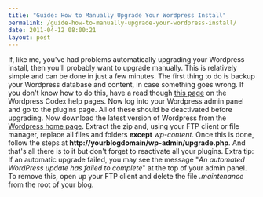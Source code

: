 ```yaml
---
title: "Guide: How to Manually Upgrade Your Wordpress Install"
permalink: /guide-how-to-manually-upgrade-your-wordpress-install/
date: 2011-04-12 08:00:21
layout: post
---
```


If, like me, you've had problems automatically upgrading your Wordpress install, then you'll probably want to upgrade manually. This is relatively simple and can be done in just a few minutes.  The first thing to do is backup your Wordpress database and content, in case something goes wrong. If you don't know how to do this, have a read though [this page](http://codex.wordpress.org/WordPress_Backups) on the Wordpress Codex help pages. Now log into your Wordpress admin panel and go to the plugins page. All of these should be deactivated before upgrading. Now download the latest version of Wordpress from the [Wordpress home page](http://wordpress.org/). Extract the zip and, using your FTP client or file manager, replace all files and folders **except** _wp-content_. Once this is done, follow the steps at **http://yourblogdomain/wp-admin/upgrade.php**. And that's all there is to it but don't forget to reactivate all your plugins. Extra tip: If an automatic upgrade failed, you may see the message "_An automated WordPress update has failed to complete_" at the top of your admin panel. To remove this, open up your FTP client and delete the file _.maintenance_ from the root of your blog.


